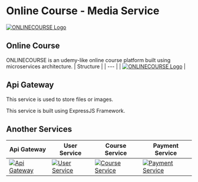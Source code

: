 # Online Course - Media Service

[![ONLINECOURSE Logo](https://ik.imagekit.io/tatangdev/online-course/Asset_5__ELvljTjxona.png)](https://github.com/tatangromadhona/online-course_api-gateway)

## Online Course

ONLINECOURSE is an udemy-like online course platform built using microservices architecture.
| Structure |
| --- |
| [![ONLINECOURSE Logo](https://ik.imagekit.io/tatangdev/online-course/Asset_5_rXsSNbDR84.png)](https://github.com/tatangromadhona/online-course_api-gateway) |

## Api Gateway

This service is used to store files or images.

This service is built using ExpressJS Framework.

## Another Services

| Api Gateway | User Service | Course Service | Payment Service |
| --- | --- | --- | --- |
| [![Api Gateway](https://ik.imagekit.io/tatangdev/online-course/Asset_8_bt44CQGH_z.png)](https://github.com/tatangromadhona/online-course_api-gateway) | [![User Service](https://ik.imagekit.io/tatangdev/online-course/Asset_3_cn6ASO3xsi7.png)](https://github.com/tatangromadhona/online-course_user-service)| [![Course Service](https://ik.imagekit.io/tatangdev/online-course/Asset_2_7ZFU6kkrO.png)](https://github.com/tatangromadhona/online-course_course-service)| [![Payment Service](https://ik.imagekit.io/tatangdev/online-course/Asset_1_M1tYLXCSBX.png)](https://github.com/tatangromadhona/online-course_payment-service)

